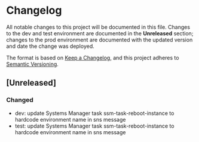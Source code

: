 # Changelog
All notable changes to this project will be documented in this file. Changes to the dev and test environment are documented in the **Unreleased** section; changes to the prod environment are documented with the updated version and date the change was deployed.

The format is based on [Keep a Changelog](https://keepachangelog.com/en/1.0.0/),
and this project adheres to [Semantic Versioning](https://semver.org/spec/v2.0.0.html).

## [Unreleased]
### Changed
- dev: update Systems Manager task ssm-task-reboot-instance to hardcode environment name in sns message
- test: update Systems Manager task ssm-task-reboot-instance to hardcode environment name in sns message
